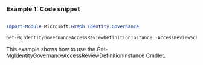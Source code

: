 ### Example 1: Code snippet

```powershell

Import-Module Microsoft.Graph.Identity.Governance

Get-MgIdentityGovernanceAccessReviewDefinitionInstance -AccessReviewScheduleDefinitionId $accessReviewScheduleDefinitionId

```
This example shows how to use the Get-MgIdentityGovernanceAccessReviewDefinitionInstance Cmdlet.

